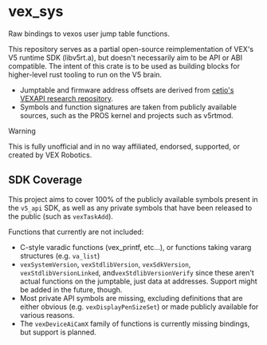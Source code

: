 # vex_sys

Raw bindings to vexos user jump table functions.

This repository serves as a partial open-source reimplementation of VEX's V5 runtime SDK (libv5rt.a), but doesn't necessarily aim to be API or ABI compatible. The intent of this crate is to be used as building blocks for higher-level rust tooling to run on the V5 brain. 

- Jumptable and firmware address offsets are derived from [cetio's VEXAPI research repository](https://github.com/cetio/VEXAPI).
- Symbols and function signatures are taken from publicly available sources, such as the PROS kernel and projects such as v5rtmod.

> [!WARNING]
> This is fully unofficial and in no way affiliated, endorsed, supported, or created by VEX Robotics.

## SDK Coverage

This project aims to cover 100% of the publicly available symbols present in the `v5_api` SDK, as well as any private symbols that have been released to the public (such as `vexTaskAdd`).

Functions that currently are not included:
- C-style varadic functions (vex_printf, etc...), or functions taking vararg structures (e.g. `va_list`)
- `vexSystemVersion`, `vexStdlibVersion`, `vexSdkVersion`, `vexStdlibVersionLinked`, and`vexStdlibVersionVerify` since these aren't actual functions on the jumptable, just data at addresses. Support might be added in the future, though.
- Most private API symbols are missing, excluding definitions that are either obvious (e.g. `vexDisplayPenSizeSet`) or made publicly available for various reasons.
- The `vexDeviceAiCamX` family of functions is currently missing bindings, but support is planned.